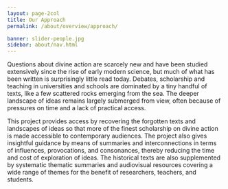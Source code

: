 ```yaml
---
layout: page-2col
title: Our Approach
permalink: /about/overview/approach/

banner: slider-people.jpg
sidebar: about/nav.html
---
```

Questions about divine action are scarcely new and have been studied extensively since the rise of early modern science, but much of what has been written is surprisingly little read today. Debates, scholarship and teaching in universities and schools are dominated by a tiny handful of texts, like a few scattered rocks emerging from the sea. The deeper landscape of ideas remains largely submerged from view, often because of pressures on time and a lack of practical access.

This project provides access by recovering the forgotten texts and landscapes of ideas so that more of the finest scholarship on divine action is made accessible to contemporary audiences. The project also gives insightful guidance by means of summaries and interconnections in terms of influences, provocations, and consonances, thereby reducing the time and cost of exploration of ideas. The historical texts are also supplemented by systematic thematic summaries and audiovisual resources covering a wide range of themes for the benefit of researchers, teachers, and students.
